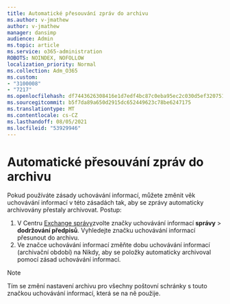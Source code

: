 ```yaml
---
title: Automatické přesouvání zpráv do archivu
ms.author: v-jmathew
author: v-jmathew
manager: dansimp
audience: Admin
ms.topic: article
ms.service: o365-administration
ROBOTS: NOINDEX, NOFOLLOW
localization_priority: Normal
ms.collection: Adm_O365
ms.custom:
- "3100008"
- "7217"
ms.openlocfilehash: df7443626308416e1d7edf4bc87c0eba95ec2c030d5ef3207513480873c1e3e7
ms.sourcegitcommit: b5f7da89a650d2915dc652449623c78be6247175
ms.translationtype: MT
ms.contentlocale: cs-CZ
ms.lasthandoff: 08/05/2021
ms.locfileid: "53929946"
---
```

# <a name="stop-messages-from-moving-to-the-archive-automatically"></a>Automatické přesouvání zpráv do archivu

Pokud používáte zásady uchovávání informací, můžete změnit věk uchovávání informací v této zásadách tak, aby se zprávy automaticky archivovány přestaly archivovat. Postup:

1. V Centru [Exchange správy](https://go.microsoft.com/fwlink/?linkid=2059104)zvolte značky uchovávání informací **správy**  >  **dodržování předpisů**. Vyhledejte značku uchovávání informací přesunout do archivu.
2. Ve značce uchovávání informací změňte dobu  uchovávání informací (archivační období) na Nikdy, aby se položky automaticky archivoval pomocí zásad uchovávání informací.

> [!NOTE]
> Tím se změní nastavení archivu pro všechny poštovní schránky s touto značkou uchovávání informací, která se na ně použije.
